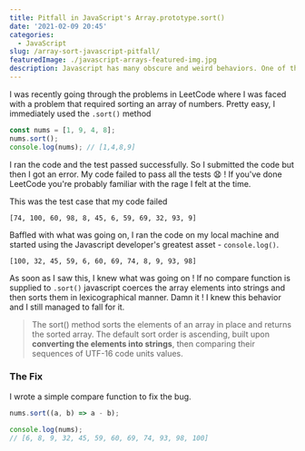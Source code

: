 ```yaml
---
title: Pitfall in JavaScript's Array.prototype.sort()
date: '2021-02-09 20:45'
categories:
  - JavaScript
slug: /array-sort-javascript-pitfall/
featuredImage: ./javascript-arrays-featured-img.jpg
description: Javascript has many obscure and weird behaviors. One of them is how Array.prototype.sort() functions.
---
```


I was recently going through the problems in LeetCode where I was faced with a problem that required sorting an array of numbers. Pretty easy, I immediately used the `.sort()` method

```javascript
const nums = [1, 9, 4, 8];
nums.sort();
console.log(nums); // [1,4,8,9]
```

I ran the code and the test passed successfully. So I submitted the code but then I got an error. My code failed to pass all the tests 😧 ! If you've done LeetCode you're probably familiar with the rage I felt at the time.

This was the test case that my code failed

```
[74, 100, 60, 98, 8, 45, 6, 59, 69, 32, 93, 9]
```

Baffled with what was going on, I ran the code on my local machine and started using the Javascript developer's greatest asset - `console.log()`.

```
[100, 32, 45, 59, 6, 60, 69, 74, 8, 9, 93, 98]
```

As soon as I saw this, I knew what was going on ! If no compare function is supplied to `.sort()` javascript coerces the array elements into strings and then sorts them in lexicographical manner. Damn it ! I knew this behavior and I still managed to fall for it.

> The sort() method sorts the elements of an array in place and returns the sorted array. The default sort order is ascending, built upon **converting the elements into strings**, then comparing their sequences of UTF-16 code units values.

### The Fix

I wrote a simple compare function to fix the bug.

```javascript
nums.sort((a, b) => a - b);

console.log(nums);
// [6, 8, 9, 32, 45, 59, 60, 69, 74, 93, 98, 100]
```
